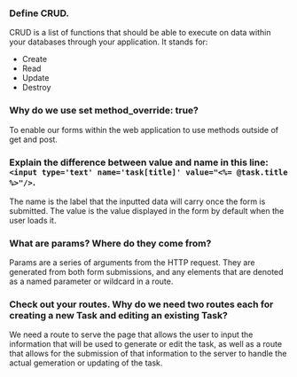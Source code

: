 ### Define CRUD.

CRUD is a list of functions that should be able to execute on data within your databases through your application. It stands for:

- Create
- Read
- Update
- Destroy
### Why do we use set method_override: true?

To enable our forms within the web application to use methods outside of get and post.

### Explain the difference between value and name in this line: `<input type='text' name='task[title]' value="<%= @task.title %>"/>`.

The name is the label that the inputted data will carry once the form is submitted. The value is the value displayed in the form by default when the user loads it.

### What are params? Where do they come from?

Params are a series of arguments from the HTTP request. They are generated from both form submissions, and any elements that are denoted as a named parameter or wildcard in a route.

### Check out your routes. Why do we need two routes each for creating a new Task and editing an existing Task?

We need a route to serve the page that allows the user to input the information that will be used to generate or edit the task, as well as a route that allows for the submission of that information to the server to handle the actual gemeration or updating of the task.
